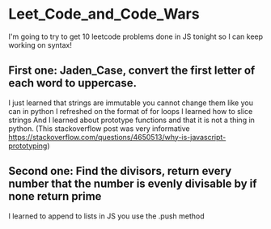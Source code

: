 # Leet_Code_and_Code_Wars

I'm going to try to get 10 leetcode problems done in JS tonight so I can keep working on syntax!

## First one: Jaden_Case, convert the first letter of each word to uppercase.

I just learned that strings are immutable you cannot change them like you can in python
I refreshed on the format of for loops
I learned how to slice strings
And I learned about prototype functions and that it is not a thing in python.
(This stackoverflow post was very informative https://stackoverflow.com/questions/4650513/why-is-javascript-prototyping)

## Second one: Find the divisors, return every number that the number is evenly divisable by if none return prime

I learned to append to lists in JS you use the .push method
